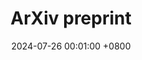 ---
title:          ArXiv preprint
date:           2024-07-26 00:01:00 +0800

headline: >-
  In this work, we investigate the alignment between brain fMRI responses to concepts and concept representations
  extracted from multiple vision-and-language, language-only, and vision-only models. Our results indicate that 
  vision-and-language models might be better suited to capture the multimodal aspects of concept representations.
  I am very thankful to <a href="https://mdhk.net/" target="_blank">Marianne<a/> for everything I learnt from her during this project and to <a href="https://sandropezzelle.github.io/" target="_blank">Sandro<a/> and <a href="https://staff.fnwi.uva.nl/r.fernandezrovira/" target="_blank">Raquel<a/>
  for their helpful supervision! 
# cover:          assets/images/covers/cover1.jpg

links:
  Paper: https://arxiv.org/abs/2406.18403
---